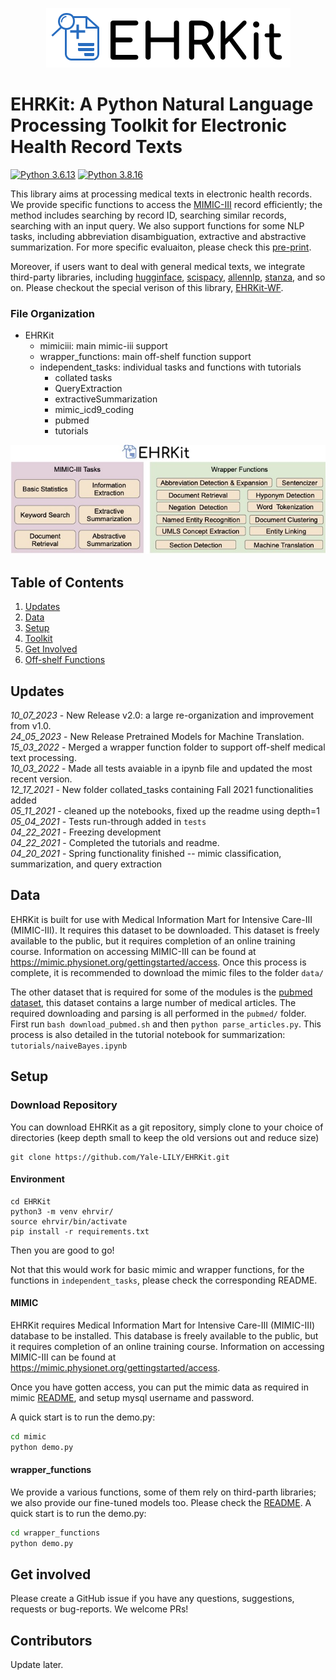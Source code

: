 <p align="center">
   <img src="EHRLogo.png" alt="EHRKit"/>
</p>


# EHRKit: A Python Natural Language Processing Toolkit for Electronic Health Record Texts


[![Python 3.6.13](https://img.shields.io/badge/python-3.6.13-green.svg)](https://www.python.org/downloads/release/python-360/)
[![Python 3.8.16](https://img.shields.io/badge/python-3.8.16-green.svg)](https://www.python.org/downloads/release/python-380/)

This library aims at processing medical texts in electronic health records. We provide specific functions to access the [MIMIC-III](https://physionet.org/content/mimiciii-demo/) record efficiently; the method includes searching by record ID, searching similar records, searching with an input query. We also support functions for some NLP tasks, including abbreviation disambiguation, extractive and abstractive summarization. For more specific evaluaiton, please check this [pre-print](https://arxiv.org/abs/2204.06604).

Moreover, if users want to deal with general medical texts, we integrate third-party libraries, including [hugginface](https://huggingface.co/), [scispacy](https://allenai.github.io/scispacy/), [allennlp](https://github.com/allenai/allennlp), [stanza](https://stanfordnlp.github.io/stanza/), and so on. Please checkout the special verison of this library, [EHRKit-WF](https://github.com/Yale-LILY/EHRKit/tree/master/wrapper_functions).


### File Organization

- EHRKit
  - mimiciii: main mimic-iii support
  - wrapper_functions: main off-shelf function support
  - independent_tasks: individual tasks and functions with tutorials
    - collated tasks
    - QueryExtraction
    - extractiveSummarization
    - mimic_icd9_coding
    - pubmed
    - tutorials


<p align="center">
   <img src="ehrkit.jpg" alt="EHRKit"/>
</p>

## Table of Contents

1. [Updates](#updates)
2. [Data](#data)
3. [Setup](#setup)
4. [Toolkit](#toolkit)
5. [Get Involved](#get-involved)
6. [Off-shelf Functions](#get-involved)
<!-- 6. [Citation](#get-involved) -->




## Updates
_10_07_2023_ - New Release v2.0: a large re-organization and improvement from v1.0. <br/>
_24_05_2023_ - New Release Pretrained Models for Machine Translation. <br/>
_15_03_2022_ - Merged a wrapper function folder to support off-shelf medical text processing. <br/>
_10_03_2022_ - Made all tests avaiable in a ipynb file and updated the most recent version. <br/>
_12_17_2021_ - New folder collated_tasks containing Fall 2021 functionalities added <br/>
_05_11_2021_ - cleaned up the notebooks, fixed up the readme using depth=1 <br/>
_05_04_2021_ - Tests run-through added in `tests` <br/>
_04_22_2021_ - Freezing development <br/>
_04_22_2021_ - Completed the tutorials and readme. <br/>
_04_20_2021_ - Spring functionality finished -- mimic classification, summarization, and query extraction <br/>

## Data
EHRKit is built for use with Medical Information Mart for Intensive Care-III (MIMIC-III). It requires this dataset to be downloaded. This dataset is freely available to the public, but it requires completion of an online training course. Information on accessing MIMIC-III can be found at https://mimic.physionet.org/gettingstarted/access. Once this process is complete, it is recommended to download the mimic files to the folder `data/`

The other dataset that is required for some of the modules is the [pubmed dataset](https://www.ncbi.nlm.nih.gov/CBBresearch/Wilbur/IRET/DATASET/), this dataset contains a large number of medical articles. The required downloading and parsing is all performed in the `pubmed/` folder. First run `bash download_pubmed.sh` and then `python parse_articles.py`. This process is also detailed in the tutorial notebook for summarization: `tutorials/naiveBayes.ipynb`

## Setup

### Download Repository

You can download EHRKit as a git repository, simply clone to your choice of directories (keep depth small to keep the old versions out and reduce size)
```
git clone https://github.com/Yale-LILY/EHRKit.git
```

#### Environment

```
cd EHRKit
python3 -m venv ehrvir/
source ehrvir/bin/activate
pip install -r requirements.txt
```
Then you are good to go!

Not that this would work for basic mimic and wrapper functions, for the functions in `independent_tasks`, please check the corresponding README.


#### MIMIC
EHRKit requires Medical Information Mart for Intensive Care-III (MIMIC-III) database to be installed. This database is freely available to the public, but it requires completion of an online training course. Information on accessing MIMIC-III can be found at https://mimic.physionet.org/gettingstarted/access.

Once you have gotten access, you can put the mimic data as required in mimic [README](mimic/README.md), and setup mysql username and password.

A quick start is to run the demo.py:
```bash
cd mimic
python demo.py
```

#### wrapper_functions
We provide a various functions, some of them rely on third-parth libraries; we also provide our fine-tuned models too. 
Please check the [README](wrapper_functions/README.md).
A quick start is to run the demo.py:
```bash
cd wrapper_functions
python demo.py
```

## Get involved

Please create a GitHub issue if you have any questions, suggestions, requests or bug-reports. We welcome PRs!


## Contributors
Update later.
